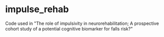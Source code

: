 # impulse_rehab
Code used in "The role of impulsivity in neurorehabilitation; A prospective cohort study of a potential cognitive biomarker for falls risk?"
